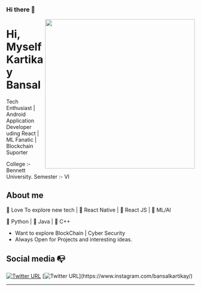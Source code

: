 ### Hi there 👋

<img align="right" width="400" height="400" src="https://cdn.icon-icons.com/icons2/1465/PNG/512/130manstudent2_100617.png">


# Hi, Myself Kartikay Bansal

Tech Enthusiast | Android Application Developer uding React | ML Fanatic | Blockchain Suporter

College :- Bennett University. 
Semester :- VI

## About me 

:satellite: Love To explore new tech | :black_heart: React Native | :black_heart: React JS | :blue_heart: ML/AI

:stars: Python | :stars: Java | :stars: C++

- Want to explore BlockChain | Cyber Security
- Always Open for Projects and interesting ideas.

## Social media :mailbox_with_no_mail:

[![Twitter URL](https://img.shields.io/twitter/url?color=%230072b1&label=connect&logo=linkedin&logoColor=%230072b1&style=flat-square&url=https%3A%2F%2Fwww.linkedin.com%2Fin%2Falejandro-ramirez-ciceros%2F)](https://www.linkedin.com/in/kartikay-bansal-036813173/)
[![Twitter URL](https://img.shields.io/twitter/url?color=%23fb3958&label=follow&logo=instagram&logoColor=%23fb3958&style=flat-square&url=https%3A%2F%2Fwww.instagram.com%2Falejorc_)](https://www.instagram.com/bansalkartikay/)

---

<!--
**KartikayB/KartikayB** is a ✨ _special_ ✨ repository because its `README.md` (this file) appears on your GitHub profile.

Here are some ideas to get you started:

- 🔭 I’m currently working on ...
- 🌱 I’m currently learning ...
- 👯 I’m looking to collaborate on ...
- 🤔 I’m looking for help with ...
- 💬 Ask me about ...
- 📫 How to reach me: ...
- 😄 Pronouns: ...
- ⚡ Fun fact: ...
-->
